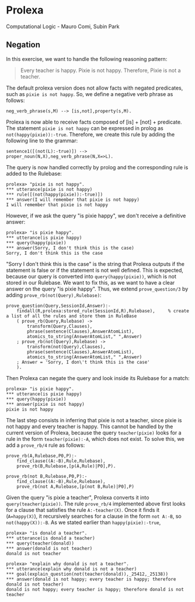 # Prolexa
Computational Logic - Mauro Comi, Subin Park


## Negation
In this exercise, we want to handle the following reasoning pattern: 
> Every teacher is happy. Pixie is not happy. Therefore, Pixie is not a teacher.

The default prolexa version does not allow facts with negated predicates, such as `pixie is not happy`. So, we define a negative verb phrase as follows:
```
neg_verb_phrase(s,M) --> [is,not],property(s,M).
```
Prolexa is now able to receive facts composed of [is] + [not] + predicate. The statement `pixie is not happy` can be expressed in prolog as `not(happy(pixie)):-true`. Therefore, we create this rule by adding the following line to the grammar:
```
sentence1([(not(L):-true)]) --> proper_noun(N,X),neg_verb_phrase(N,X=>L).
```
The query is now handled correctly by prolog and the corresponding rule is added to the Rulebase:
```
prolexa> "pixie is not happy".
*** utterance(pixie is not happy)
*** rule([(not(happy(pixie)):-true)])
*** answer(I will remember that pixie is not happy)
I will remember that pixie is not happy
```

However, if we ask the query "is pixie happy", we don't receive a definitive answer:
```
prolexa> "is pixie happy".
*** utterance(is pixie happy)
*** query(happy(pixie))
*** answer(Sorry, I don't think this is the case)
Sorry, I don't think this is the case
```
"Sorry I don't think this is the case" is the string that Prolexa outputs if the statement is false or if the statement is not well defined. This is expected, because our query is converted into `query(happy(pixie))`, which is not stored in our Rulebase. We want to fix this, as we want to have a clear answer on the query "is pixie happy". Thus, we extend `prove_question/3` by adding `prove_rb(not(Query),Rulebase)`:

```
prove_question(Query,SessionId,Answer):-
	findall(R,prolexa:stored_rule(SessionId,R),Rulebase),     % create a list of all the rules and store them in RuleBase
	( prove_rb(Query,Rulebase) ->
		transform(Query,Clauses),
		phrase(sentence(Clauses),AnswerAtomList),
		atomics_to_string(AnswerAtomList," ",Answer)
 	; prove_rb(not(Query),Rulebase) ->
		transform(not(Query),Clauses),
		phrase(sentence(Clauses),AnswerAtomList),
		atomics_to_string(AnswerAtomList," ",Answer)
	; Answer = 'Sorry, I don\'t think this is the case'
	).
```

Then Prolexa can negate the query and look inside its Rulebase for a match:
```
prolexa> "is pixie happy".
*** utterance(is pixie happy)
*** query(happy(pixie))
*** answer(pixie is not happy)
pixie is not happy
```
The last step consists in inferring that pixie is not a teacher, since pixie is not happy and every teacher is happy. This cannot be handled by the current version of Prolexa, because the query `teacher(pixie)` looks for a rule in the form `teacher(pixie):-A`, which does not exist. To solve this, we add a `prove_rb/4` rule as follows:
```
prove_rb(A,Rulebase,P0,P):-
    find_clause((A:-B),Rule,Rulebase),
	prove_rb(B,Rulebase,[p(A,Rule)|P0],P).

prove_rb(not B,Rulebase,P0,P):-
    find_clause((A:-B),Rule,Rulebase),
	prove_rb(not A,Rulebase,[p(not B,Rule)|P0],P)
```
Given the query "is pixie a teacher", Prolexa converts it into `query(teacher(pixie))`. The rule `prove_rb/4` implemented above first looks for a clause that satisfies the rule `A:-teacher(X)`. Once it finds it (`A=happy(X)`), it recursively searches for a clause in the form `not A:-B`, so `not(happy(X)):-B`. As we stated earlier than `happy(pixie):-true`,  
```
prolexa> "is donald a teacher".
*** utterance(is donald a teacher)
*** query(teacher(donald))
*** answer(donald is not teacher)
donald is not teacher
```

```
prolexa> "explain why donald is not a teacher".
*** utterance(explain why donald is not a teacher)
*** goal(explain_question(not(teacher(donald)),_25412,_25138))
*** answer(donald is not happy; every teacher is happy; therefore donald is not teacher)
donald is not happy; every teacher is happy; therefore donald is not teacher
```
